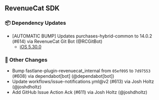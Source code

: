 ## RevenueCat SDK
### 📦 Dependency Updates
* [AUTOMATIC BUMP] Updates purchases-hybrid-common to 14.0.2 (#614) via RevenueCat Git Bot (@RCGitBot)
  * [iOS 5.30.0](https://github.com/RevenueCat/purchases-ios/releases/tag/5.30.0)

### 🔄 Other Changes
* Bump fastlane-plugin-revenuecat_internal from `05ef095` to `7d97553` (#608) via dependabot[bot] (@dependabot[bot])
* Update workflows/issue-notifications.yml@v2 (#613) via Josh Holtz (@joshdholtz)
* Add GitHub Issue Action Ack (#611) via Josh Holtz (@joshdholtz)
